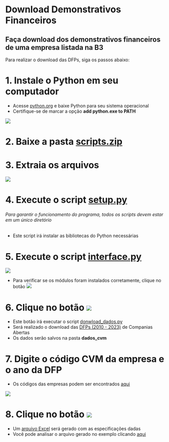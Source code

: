 # Download Demonstrativos Financeiros
## Faça download dos demonstrativos financeiros de uma empresa listada na B3 

Para realizar o download das DFPs, siga os passos abaixo:

# 1. Instale o Python em seu computador

- Acesse [python.org](https://www.python.org/downloads/) e baixe Python para seu sistema operacional
- Certifique-se de marcar a opção **add python.exe to PATH**
  
![](https://i.postimg.cc/s2zcPcV8/python-installer.png)

# 2. Baixe a pasta [scripts.zip](https://github.com/mathgone/Download-Demonstrativos-Financeiros/blob/main/scripts.zip)

# 3. Extraia os arquivos

![](https://i.postimg.cc/Jz4sJ6vt/image.png)

# 4. Execute o script [setup.py](https://github.com/mathgone/Download-Demonstrativos-Financeiros/blob/main/scripts/setup.py)

###### Para garantir o funcionamento do programa, todos os scripts devem estar em um único diretório
- Este script irá instalar as bibliotecas do Python necessárias

# 5. Execute o script [interface.py](https://github.com/mathgone/Download-Demonstrativos-Financeiros/blob/main/scripts/interface.py)

![](https://i.postimg.cc/HxcmC5Kp/interface.png)

- Para verificar se os módulos foram instalados corretamente, clique no botão  ![](https://i.postimg.cc/K8HnJk6P/interface-verificar-biblioteca.png)

# 6. Clique no botão  ![](https://i.postimg.cc/qvL7vs70/interface-baixar-dados.png)

- Este botão irá executar o script [donwload_dados.py](https://github.com/mathgone/Download-Demonstrativos-Financeiros/blob/main/scripts/download_dados.py)
- Será realizado o download das [DFPs (2010 - 2023)](https://dados.cvm.gov.br/dados/CIA_ABERTA/DOC/DFP/DADOS/) de Companias Abertas
- Os dados serão salvos na pasta **dados_cvm**

# 7. Digite o código CVM da empresa e o ano da DFP

- Os códigos das empresas podem ser encontrados [aqui](https://cvmweb.cvm.gov.br/SWB/Sistemas/SCW/CPublica/CiaAb/FormBuscaCiaAbOrdAlf.aspx?LetraInicial=A)

![](https://i.postimg.cc/SxvvCKV5/image.png)

# 8. Clique no botão  ![](https://i.postimg.cc/nV3M4bb7/image.png)

- Um [arquivo Excel](https://github.com/mathgone/Download-Demonstrativos-Financeiros/blob/main/ALPARGATAS%20S.A.%20-%202021%20(exemplo).xlsx) será gerado com as especificações dadas
- Você pode analisar o arquivo gerado no exemplo clicando [aqui](https://docs.google.com/spreadsheets/d/1xZ_fXTsaw5FEhF6XI1VJJExQuG1A7i8K6ko_rh2QZ40/edit?usp=sharing)
